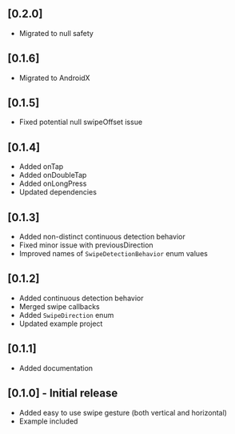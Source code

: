 ## [0.2.0]

* Migrated to null safety

## [0.1.6]

* Migrated to AndroidX

## [0.1.5]

* Fixed potential null swipeOffset issue

## [0.1.4]

* Added onTap
* Added onDoubleTap
* Added onLongPress
* Updated dependencies

## [0.1.3]

* Added non-distinct continuous detection behavior
* Fixed minor issue with previousDirection
* Improved names of `SwipeDetectionBehavior` enum values

## [0.1.2]

* Added continuous detection behavior
* Merged swipe callbacks
* Added `SwipeDirection` enum
* Updated example project

## [0.1.1]

* Added documentation

## [0.1.0] - Initial release

* Added easy to use swipe gesture (both vertical and horizontal)
* Example included
